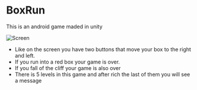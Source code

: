 # BoxRun
This is an android game maded in unity

![Screen](https://user-images.githubusercontent.com/38830192/70928558-7f6a3100-205b-11ea-88b9-706ba090178a.png)


* Like on the screen you have two buttons that move
your box to the right and left.
* If you run into a red box your game is over.
* If you fall of the cliff your game is also over
* There is 5 levels in this game and after rich the last of them you will see a message
